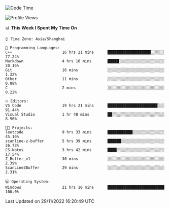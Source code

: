 <!--START_SECTION:waka-->
![Code Time](http://img.shields.io/badge/Code%20Time-397%20hrs%2017%20mins-blue)

![Profile Views](http://img.shields.io/badge/Profile%20Views-4-blue)

📊 **This Week I Spent My Time On** 

```text
⌚︎ Time Zone: Asia/Shanghai

💬 Programming Languages: 
C++                      16 hrs 21 mins      ███████████████████░░░░░░   77.24% 
Markdown                 4 hrs 16 mins       █████░░░░░░░░░░░░░░░░░░░░   20.16% 
Git                      16 mins             ░░░░░░░░░░░░░░░░░░░░░░░░░   1.32% 
Other                    11 mins             ░░░░░░░░░░░░░░░░░░░░░░░░░   0.88% 
C                        2 mins              ░░░░░░░░░░░░░░░░░░░░░░░░░   0.22%

🔥 Editors: 
VS Code                  19 hrs 21 mins      ██████████████████████░░░   91.44% 
Visual Studio            1 hr 48 mins        ██░░░░░░░░░░░░░░░░░░░░░░░   8.56%

🐱‍💻 Projects: 
leetcode                 9 hrs 33 mins       ███████████░░░░░░░░░░░░░░   45.16% 
scanline-z-buffer        5 hrs 39 mins       ██████░░░░░░░░░░░░░░░░░░░   26.73% 
CS-Notes                 3 hrs 42 mins       ████░░░░░░░░░░░░░░░░░░░░░   17.54% 
Z_Buffer_v1              30 mins             ░░░░░░░░░░░░░░░░░░░░░░░░░   2.39% 
ScanLineZBuffer          29 mins             ░░░░░░░░░░░░░░░░░░░░░░░░░   2.31%

💻 Operating System: 
Windows                  21 hrs 10 mins      █████████████████████████   100.0%

```


 Last Updated on 29/11/2022 16:20:49 UTC
<!--END_SECTION:waka-->